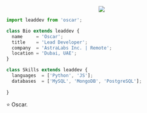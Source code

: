 <p align="center">
  <img src="https://github.com/thompsonemerson/thompsonemerson/raw/master/cover-thompson.png" />
</p>

```js
import leaddev from 'oscar';

class Bio extends leaddev {
  name     = 'Oscar';
  title    = 'Lead Developer';
  company  = 'AstraLabs Inc. | Remote';
  location = 'Dubai, UAE';
}

class Skills extends leaddev {
  languages  = ['Python', 'JS'];
  databases  = ['MySQL', 'MongoDB', 'PostgreSQL'];
  
}
```

⭐️ Oscar.
